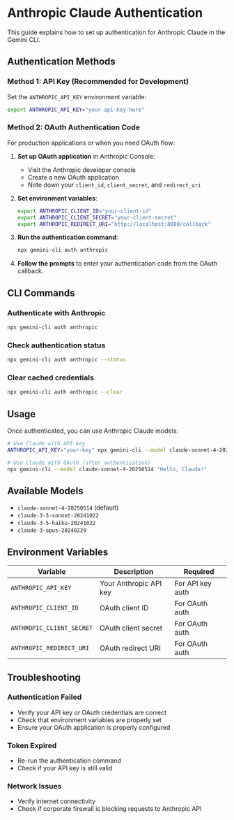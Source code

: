 # Anthropic Claude Authentication

This guide explains how to set up authentication for Anthropic Claude in the Gemini CLI.

## Authentication Methods

### Method 1: API Key (Recommended for Development)

Set the `ANTHROPIC_API_KEY` environment variable:

```bash
export ANTHROPIC_API_KEY="your-api-key-here"
```

### Method 2: OAuth Authentication Code

For production applications or when you need OAuth flow:

1. **Set up OAuth application** in Anthropic Console:
   - Visit the Anthropic developer console
   - Create a new OAuth application
   - Note down your `client_id`, `client_secret`, and `redirect_uri`

2. **Set environment variables**:

   ```bash
   export ANTHROPIC_CLIENT_ID="your-client-id"
   export ANTHROPIC_CLIENT_SECRET="your-client-secret"
   export ANTHROPIC_REDIRECT_URI="http://localhost:8080/callback"
   ```

3. **Run the authentication command**:

   ```bash
   npx gemini-cli auth anthropic
   ```

4. **Follow the prompts** to enter your authentication code from the OAuth callback.

## CLI Commands

### Authenticate with Anthropic

```bash
npx gemini-cli auth anthropic
```

### Check authentication status

```bash
npx gemini-cli auth anthropic --status
```

### Clear cached credentials

```bash
npx gemini-cli auth anthropic --clear
```

## Usage

Once authenticated, you can use Anthropic Claude models:

```bash
# Use Claude with API key
ANTHROPIC_API_KEY="your-key" npx gemini-cli --model claude-sonnet-4-20250514 "Hello, Claude!"

# Use Claude with OAuth (after authentication)
npx gemini-cli --model claude-sonnet-4-20250514 "Hello, Claude!"
```

## Available Models

- `claude-sonnet-4-20250514` (default)
- `claude-3-5-sonnet-20241022`
- `claude-3-5-haiku-20241022`
- `claude-3-opus-20240229`

## Environment Variables

| Variable                  | Description            | Required         |
| ------------------------- | ---------------------- | ---------------- |
| `ANTHROPIC_API_KEY`       | Your Anthropic API key | For API key auth |
| `ANTHROPIC_CLIENT_ID`     | OAuth client ID        | For OAuth auth   |
| `ANTHROPIC_CLIENT_SECRET` | OAuth client secret    | For OAuth auth   |
| `ANTHROPIC_REDIRECT_URI`  | OAuth redirect URI     | For OAuth auth   |

## Troubleshooting

### Authentication Failed

- Verify your API key or OAuth credentials are correct
- Check that environment variables are properly set
- Ensure your OAuth application is properly configured

### Token Expired

- Re-run the authentication command
- Check if your API key is still valid

### Network Issues

- Verify internet connectivity
- Check if corporate firewall is blocking requests to Anthropic API
